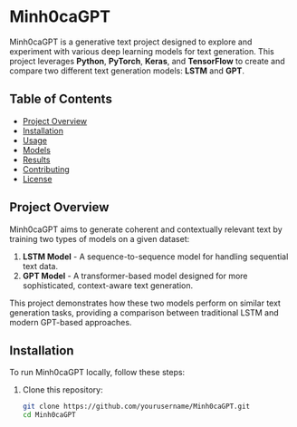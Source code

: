 # Minh0caGPT

Minh0caGPT is a generative text project designed to explore and experiment with various deep learning models for text generation. This project leverages **Python**, **PyTorch**, **Keras**, and **TensorFlow** to create and compare two different text generation models: **LSTM** and **GPT**.

## Table of Contents
- [Project Overview](#project-overview)
- [Installation](#installation)
- [Usage](#usage)
- [Models](#models)
- [Results](#results)
- [Contributing](#contributing)
- [License](#license)

## Project Overview

Minh0caGPT aims to generate coherent and contextually relevant text by training two types of models on a given dataset:
1. **LSTM Model** - A sequence-to-sequence model for handling sequential text data.
2. **GPT Model** - A transformer-based model designed for more sophisticated, context-aware text generation.

This project demonstrates how these two models perform on similar text generation tasks, providing a comparison between traditional LSTM and modern GPT-based approaches.

## Installation

To run Minh0caGPT locally, follow these steps:

1. Clone this repository:
   ```bash
   git clone https://github.com/yourusername/Minh0caGPT.git
   cd Minh0caGPT

